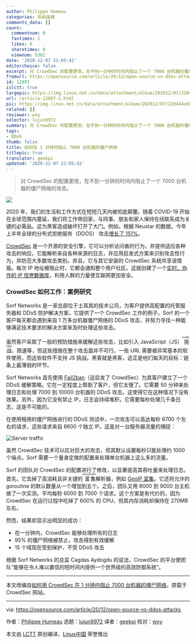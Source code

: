 ```yaml
---
author: Philippe Humeau
categories: 系统运维
comments_data: []
count:
  commentnum: 0
  favtimes: 1
  likes: 0
  sharetimes: 0
  viewnum: 5302
date: '2020-12-07 22:05:42'
editorchoice: false
excerpt: 对 CrowdSec 的配置更改，在不到一分钟的时间内阻止了一个 7000 台机器的僵尸网络的攻击。
fromurl: https://opensource.com/article/20/12/open-source-vs-ddos-attacks
id: 12897
islctt: true
largepic: https://img.linux.net.cn/data/attachment/album/202012/07/220444x6kaedeu6ko0e7uo.jpg
url: /article-12897-1.html
pic: https://img.linux.net.cn/data/attachment/album/202012/07/220444x6kaedeu6ko0e7uo.jpg.thumb.jpg
related: []
reviewer: wxy
selector: lujun9972
summary: 对 CrowdSec 的配置更改，在不到一分钟的时间内阻止了一个 7000 台机器的僵尸网络的攻击。
tags:
- DDoS
thumb: false
title: 如何在 1 分钟内阻止 7000 台机器的僵尸网络
titlepic: true
translator: geekpi
updated: '2020-12-07 22:05:42'
---
```



> 
> 对 CrowdSec 的配置更改，在不到一分钟的时间内阻止了一个 7000 台机器的僵尸网络的攻击。
> 
> 
> 


![](/data/attachment/album/202012/07/220444x6kaedeu6ko0e7uo.jpg)


2020 年，我们的生活和工作方式在短短几天内被彻底颠覆。随着 COVID-19 开始在全球范围内蔓延，我们将工作带回家，与同事、朋友和家人保持在线联系成为关键的必需品。这为黑客造成破坏打开了大门。例如，根据 Neustar 的数据，今年上半年全球的分布式拒绝服务（DDOS） 攻击[增长了 151%](https://www.businesswire.com/news/home/20200916005046/en/DDoS-Attacks-Increase-by-151-in-First-Half-Of-2020)。


[CrowdSec](https://crowdsec.net/) 是一个开源的安全引擎，它可以分析访问者的行为，并提供适应各种攻击的响应。它能解析来自各种来源的日志，并应用启发式方案来识别攻击性行为，并防范大多数攻击类别。并且，它与其它安装的 CrowdSec 系统共享该情报。每次 IP 地址被阻止时，它都会通知整个用户社区。这就创建了一个[实时、协作的 IP 信誉数据库](https://opensource.com/article/20/10/crowdsec)，利用人群的力量使互联网更加安全。


### CrowdSec 如何工作：案例研究


Sorf Networks 是一家总部位于土耳其的技术公司，为客户提供高配置的托管服务器和 DDoS 防护解决方案，它提供了一个 CrowdSec 工作的例子。Sorf 的一个客户每天都会遇到来自 1 万多台机器僵尸网络的 DDoS 攻击，并努力寻找一种能够满足技术要求的解决方案来及时处理这些攻击。


虽然客户采取了一般的预防措施来缓解这些攻击，比如引入 JavaScript（JS）<ruby> 挑战 <rt>  challenges </rt></ruby>、限速等，但这些措施在整个攻击面并不可行。一些 URL 需要被非常基本的软件使用，而这些软件不支持 JS 挑战。黑客就是黑客，这正是他们每天的目标：链条上最薄弱的环节。


Sorf Networks 首先使用 [Fail2ban](https://www.fail2ban.org)（这启发了 CrowdSec）为其客户建立了一个 DDoS 缓解策略。它在一定程度上帮助了客户，但它太慢了。它需要 50 分钟来处理日志和处理 7000 到 10000 台机器的 DDoS 攻击。这使得它在这种情况下没有效果。另外，因为它没有禁止 IP，日志会持续堆积，它需要每秒处理几千条日志，这是不可能的。


在使用租用的僵尸网络进行的 DDoS 测试中，一次攻击可以高达每秒 6700 个左右的请求，这些请求来自 8600 个独立 IP。这是对一台服务器流量的捕捉：


![Server traffic](/data/attachment/album/202012/07/220638f49an828ue2pp2q9.png "Server traffic")


虽然 CrowdSec 技术可以应对巨大的攻击，但其默认设置每秒只能处理约 1000 个端点。Sorf 需要一个量身定做的配置来处理单台机器上这么多的流量。


Sorf 的团队对 CrowdSec 的配置进行了修改，以显著提高其吞吐量来处理日志。首先，它去掉了高消耗且非关键的<ruby> 富集 <rt>  enrichment </rt></ruby>解析器，例如 [GeoIP 富集](https://hub.crowdsec.net/author/crowdsecurity/configurations/geoip-enrich)。它还将允许的 goroutine 的默认数量从一个增加到五个。之后，团队又用 8000 到 9000 台主机做了一次实测，平均每秒 6000 到 7000 个请求。这个方案是有代价的，因为 CrowdSec 在运行过程中吃掉了 600% 的 CPU，但其内存消耗却保持在 270MB 左右。


然而，结果却显示出明显的成功：


* 在一分钟内，CrowdSec 能够处理所有的日志
* 95% 的僵尸网络被禁止，攻击得到有效缓解
* 15 个域现在受到保护，不受 DDoS 攻击


根据 Sorf Networks 的总监 Cagdas Aydogdu 的说法，CrowdSec 的平台使团队“能够在令人难以置信的短时间内提供一个世界级的高效防御系统”。




---


本文改编自[如何用 CrowdSec 在 1 分钟内阻止 7000 台机器的僵尸网络](https://crowdsec.net/2020/10/21/how-to-stop-a-botnet-with-crowdsec/)，原载于 CrowdSec 网站。




---


via: <https://opensource.com/article/20/12/open-source-vs-ddos-attacks>


作者：[Philippe Humeau](https://opensource.com/users/philippe-humeau) 选题：[lujun9972](https://github.com/lujun9972) 译者：[geekpi](https://github.com/geekpi) 校对：[wxy](https://github.com/wxy)


本文由 [LCTT](https://github.com/LCTT/TranslateProject) 原创编译，[Linux中国](https://linux.cn/) 荣誉推出